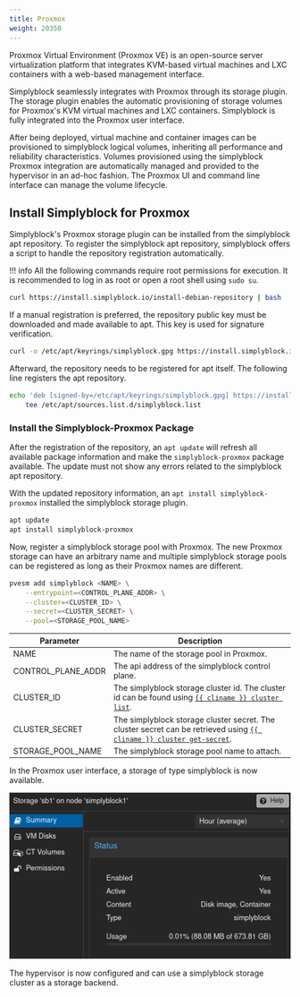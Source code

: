 ```yaml
---
title: Proxmox
weight: 20350
---
```


Proxmox Virtual Environment (Proxmox VE) is an open-source server virtualization platform that integrates KVM-based
virtual machines and LXC containers with a web-based management interface.

Simplyblock seamlessly integrates with Proxmox through its storage plugin. The storage plugin enables the automatic
provisioning of storage volumes for Proxmox's KVM virtual machines and LXC containers. Simplyblock is fully integrated
into the Proxmox user interface.

After being deployed, virtual machine and container images can be provisioned to simplyblock logical volumes, inheriting
all performance and reliability characteristics. Volumes provisioned using the simplyblock Proxmox integration are
automatically managed and provided to the hypervisor in an ad-hoc fashion. The Proxmox UI and command line interface can
manage the volume lifecycle.

## Install Simplyblock for Proxmox

Simplyblock's Proxmox storage plugin can be installed from the simplyblock apt repository. To register the simplyblock
apt repository, simplyblock offers a script to handle the repository registration automatically.

!!! info
    All the following commands require root permissions for execution. It is recommended to log in as root or open a
    root shell using `sudo su`. 

```bash title="Automatically register the Simplyblock Debian Repository"
curl https://install.simplyblock.io/install-debian-repository | bash
```

If a manual registration is preferred, the repository public key must be downloaded and made available to apt. This key
is used for signature verification.

```bash title="Install the Simplyblock Public Key"
curl -o /etc/apt/keyrings/simplyblock.gpg https://install.simplyblock.io/simplyblock.key
```

Afterward, the repository needs to be registered for apt itself. The following line registers the apt repository.

```bash title="Register the Simplyblock Debian Repository"
echo 'deb [signed-by=/etc/apt/keyrings/simplyblock.gpg] https://install.simplyblock.io/debian stable main' | \
    tee /etc/apt/sources.list.d/simplyblock.list
```

### Install the Simplyblock-Proxmox Package

After the registration of the repository, an `apt update` will refresh all available package information and make the
`simplyblock-proxmox` package available. The update must not show any errors related to the simplyblock apt repository.

With the updated repository information, an `apt install simplyblock-proxmox` installed the simplyblock storage plugin.

```bash title="Install the Simplyblock Proxmox Integration"
apt update
apt install simplyblock-proxmox
```

Now, register a simplyblock storage pool with Proxmox. The new Proxmox storage can have an arbitrary name and multiple
simplyblock storage pools can be registered as long as their Proxmox names are different.

```bash title="Enable Simplyblock as a Storage Provider"
pvesm add simplyblock <NAME> \
    --entrypoint=<CONTROL_PLANE_ADDR> \
    --cluster=<CLUSTER_ID> \
    --secret=<CLUSTER_SECRET> \
    --pool=<STORAGE_POOL_NAME>
```

| Parameter          | Description                                                                                                                                                                              |
|--------------------|------------------------------------------------------------------------------------------------------------------------------------------------------------------------------------------|
| NAME               | The name of the storage pool in Proxmox.                                                                                                                                                 |
| CONTROL_PLANE_ADDR | The api address of the simplyblock control plane.                                                                                                                                        |
| CLUSTER_ID         | The simplyblock storage cluster id. The cluster id can be found using [`{{ cliname }} cluster list`](../../reference/cli/cluster.md#shows-the-cluster-list).                   |
| CLUSTER_SECRET     | The simplyblock storage cluster secret. The cluster secret can be retrieved using [`{{ cliname }} cluster get-secret`](../../reference/cli/cluster.md#gets-a-clusters-secret). |
| STORAGE_POOL_NAME  | The simplyblock storage pool name to attach.                                                                                                                                             | 

In the Proxmox user interface, a storage of type simplyblock is now available.

![](../../assets/images/simplyblock-proxmox-storage.png)

The hypervisor is now configured and can use a simplyblock storage cluster as a storage backend.
